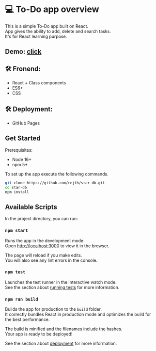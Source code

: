 # 💻 To-Do app overview

This is a simple To-Do app built on React.\
App gives the ability to add, delete and search tasks.\
It's for React learning purpose.

## Demo: [click](https://rejth.github.io/todo-react-app/)

## 🛠 Fronend:
  * React + Class components
  * ES6+
  * CSS
  
## 🛠 Deployment:
  * GitHub Pages

## Get Started

Prerequisites:

- Node 16+
- npm 5+

To set up the app execute the following commands.

```bash
git clone https://github.com/rejth/star-db.git
cd star-db
npm install
```

## Available Scripts

In the project directory, you can run:

### `npm start`

Runs the app in the development mode.\
Open [http://localhost:3000](http://localhost:3000) to view it in the browser.

The page will reload if you make edits.\
You will also see any lint errors in the console.

### `npm test`

Launches the test runner in the interactive watch mode.\
See the section about [running tests](https://facebook.github.io/create-react-app/docs/running-tests) for more information.

### `npm run build`

Builds the app for production to the `build` folder.\
It correctly bundles React in production mode and optimizes the build for the best performance.

The build is minified and the filenames include the hashes.\
Your app is ready to be deployed!

See the section about [deployment](https://facebook.github.io/create-react-app/docs/deployment) for more information.

